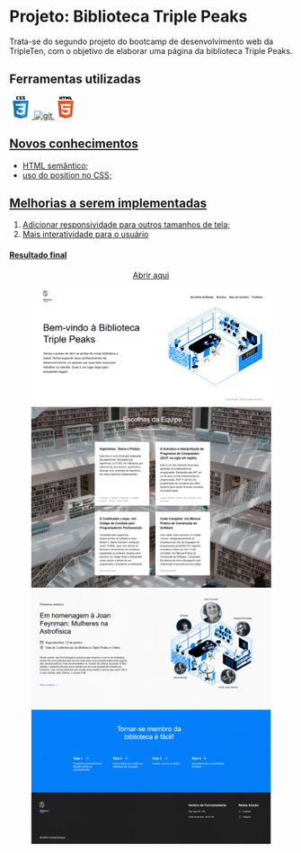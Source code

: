 # Projeto: Biblioteca Triple Peaks

Trata-se do segundo projeto do bootcamp de desenvolvimento web da TripleTen, com o objetivo de elaborar uma página da biblioteca Triple Peaks.

## Ferramentas utilizadas

<p align="left"> <a href="https://www.w3schools.com/css/" target="_blank" rel="noreferrer"> <img src="https://raw.githubusercontent.com/devicons/devicon/master/icons/css3/css3-original-wordmark.svg" alt="css3" width="40" height="40"/> </a> <a href="https://git-scm.com/" target="_blank" rel="noreferrer"> <img src="https://www.vectorlogo.zone/logos/git-scm/git-scm-icon.svg" alt="git" width="40" height="40"/> </a> <a href="https://www.w3.org/html/" target="_blank" rel="noreferrer"> <img src="https://raw.githubusercontent.com/devicons/devicon/master/icons/html5/html5-original-wordmark.svg" alt="html5" width="40" height="40"/> </a> <a href="https://reactjs.org/" target="_blank" rel="noreferrer">

## Novos conhecimentos

- HTML semântico;
- uso do position no CSS;

## Melhorias a serem implementadas

1. Adicionar responsividade para outros tamanhos de tela;
2. Mais interatividade para o usuário

#### Resultado final

<div align="center">
<p><a href="https://borges-camila.github.io/web_project_library/">Abrir aqui</a></p>
<img width="427" src="./Github/page1.png">
  <img width="427" src="./Github/page2.png">
  <img width="427" src="./Github/page3.png">
<div/>
